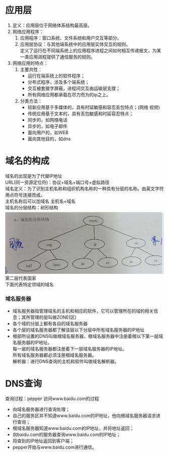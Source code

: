 # 应用层
1. 定义：应用层位于网络体系结构最高层。
2. 网络应用程序：
    1. 应用程序：窗口系统、文件系统和用户交互等部分。
    2. 应用层协议：与其他端系统中的应用层实体交互的规则。  
    定义了运行在不同端系统上的应用程序进程之间如何相互传递报文，为某一类应用进程提供了通信服务的规则。
3. 网络应用的特点：
    1. 主要共性：
        + 运行在端系统上的软件程序；
        + 分布式程序，涉及多个端系统；
        + 交互被套接字屏蔽，进程间交互由运输层支撑；
        + 所有网络应用都承载在尽力而为的ip之上。
    2. 分类方法：
        + 较新应用基于多媒体的，具有时延敏感和容忍丢包特点；(网络 视频)
        + 传统应用基于文本的，具有丢包敏感和时延容忍特点；
        + 同步的，如网络电话
        + 异步的，如电子邮件
        + 面向用户的，如WEB
        + 面向其他目的，如dns
# 域名的构成
域名的出现是为了代替IP地址  
URL(同一资源定位符)：协议+域名+端口号+虚拟路径  
域名定义：为了识别主机名称和组织机构名称的一种具有分层的名称。由英文字符用点符号连接而成。  
主机名称后可以加域名 主机名+域名  
域名的分层结构：树形结构
<img src="images/域名的分层结构.PNG"/>
第二层代表国家  
下面代表特定领域的域名  
### 域名服务器
+ 域名服务器指管理域名的主机和相应的软件，它可以管理所在的域的相关信息；其所管理的层叫做ZONE(区)
+ 各个域的分层上都有各自的域名服务器
+ 各个层的域名服务器都了解该层以下分层中所有域名服务器的IP地址
+ 根部所设置的DNS叫做根域名服务器，根域名服务器中注册着根以下第一层域名服务器的IP地址。  
每一层的域名服务器都注册着下一层域名服务器的IP地址。  
所有域名服务器都必须注册根域名服务器。  
解析器：进行DNS查询的主机和软件叫做域名解析器。
# DNS查询
查询过程：pepper 访问www.baidu.com的过程
+ 向域名服务器进行查询处理；
+ 自己的服务区并不知道www.baidu.com的IP地址，他向根域名服务器请求进行查询；
+ 根域名服务器知道www.baidu.com的IP地址，并将地址返回；
+ 向baidu.com的服务器查询www.baidu.com的IP地址；
+ 将查到的IP地址返回到客户端；
+ pepper开始与www.baidu.com进行通信。

